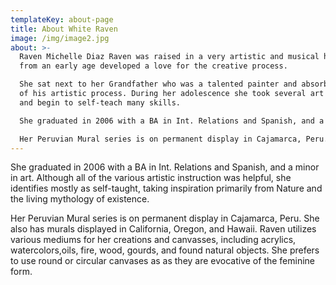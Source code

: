 ```yaml
---
templateKey: about-page
title: About White Raven
image: /img/image2.jpg
about: >-
  Raven Michelle Diaz Raven was raised in a very artistic and musical home, and
  from an early age developed a love for the creative process.

  She sat next to her Grandfather who was a talented painter and absorbed much
  of his artistic process. During her adolescence she took several art classes
  and begin to self-teach many skills.

  She graduated in 2006 with a BA in Int. Relations and Spanish, and a minor in art.  Although all of the various artistic instruction was helpful, she identifies mostly as self-taught, taking inspiration primarily from Nature and the living mythology of existence.

  Her Peruvian Mural series is on permanent display in Cajamarca, Peru. She also has murals displayed in California, Oregon, and Hawaii.  Raven utilizes various mediums for her creations and canvasses, including acrylics, watercolors,oils, fire, wood, gourds, and found natural objects.  She prefers to use round or circular canvases as as they are evocative of the feminine form.
---
```


She graduated in 2006 with a BA in Int. Relations and Spanish, and a minor in art.  Although all of the various artistic instruction was helpful, she identifies mostly as self-taught, taking inspiration primarily from Nature and the living mythology of existence.

Her Peruvian Mural series is on permanent display in Cajamarca, Peru. She also has murals displayed in California, Oregon, and Hawaii.  Raven utilizes various mediums for her creations and canvasses, including acrylics, watercolors,oils, fire, wood, gourds, and found natural objects.  She prefers to use round or circular canvases as as they are evocative of the feminine form.
